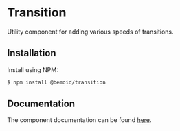 # Transition

Utility component for adding various speeds of transitions.

## Installation

Install using NPM:

```bash
$ npm install @bemoid/transition
```

## Documentation

The component documentation can be found [here](//bemoid.org/docs/transition).
